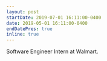 ```yaml
---
layout: post
startDate: 2019-07-01 16:11:00-0400
date: 2019-05-01 16:11:00-0400
endDatePres: true
inline: true
---
```


Software Engineer Intern at Walmart.

